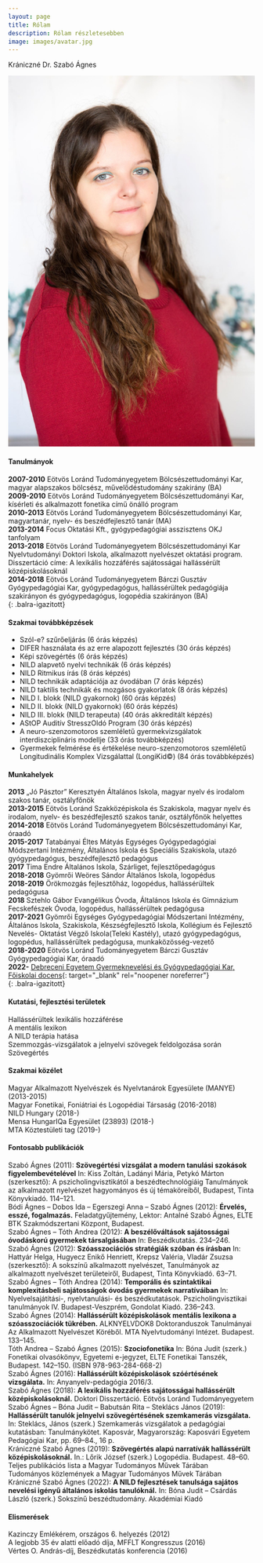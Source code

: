 ```yaml
---
layout: page
title: Rólam
description: Rólam részletesebben
image: images/avatar.jpg
---
```


Krániczné Dr. Szabó Ágnes  

![Krániczné Dr. Szabó Ágnes](/images/dr.szabo_agnes.jpg)
#### Tanulmányok
**2007-2010** Eötvös Loránd Tudományegyetem Bölcsészettudományi Kar, magyar alapszakos bölcsész, művelődéstudomány szakirány (BA)  
**2009-2010** Eötvös Loránd Tudományegyetem Bölcsészettudományi Kar, kísérleti és alkalmazott fonetika című önálló program  
**2010-2013** Eötvös Loránd Tudományegyetem Bölcsészettudományi Kar, magyartanár, nyelv- és beszédfejlesztő tanár (MA)  
**2013-2014** Focus Oktatási Kft., gyógypedagógiai asszisztens OKJ tanfolyam  
**2013-2018** Eötvös Loránd Tudományegyetem Bölcsészettudományi Kar Nyelvtudományi Doktori Iskola, alkalmazott nyelvészet oktatási program. Disszertáció címe: A lexikális hozzáférés sajátosságai hallássérült középiskolásoknál  
**2014-2018** Eötvös Loránd Tudományegyetem Bárczi Gusztáv Gyógypedagógiai Kar, gyógypedagógus, hallássérültek pedagógiája szakirányon és gyógypedagógus, logopédia szakirányon (BA)  
{: .balra-igazitott}

#### Szakmai továbbképzések
* Szól-e? szűrőeljárás (6 órás képzés)
* DIFER használata és az erre alapozott fejlesztés (30 órás képzés)
* Képi szövegértés (6 órás képzés)
* NILD alapvető nyelvi technikák (6 órás képzés)
* NILD Ritmikus írás (8 órás képzés)
* NILD technikák adaptációja az óvodában (7 órás képzés)
* NILD taktilis technikák és mozgásos gyakorlatok (8 órás képzés)
* NILD I. blokk (NILD gyakornok) (60 órás képzés)
* NILD II. blokk (NILD gyakornok) (60 órás képzés)
* NILD III. blokk (NILD terapeuta) (40 órás akkreditált képzés)
* AStOP Auditív StresszOldó Program (30 órás képzés)
* A neuro-szenzomotoros szemléletű gyermekvizsgálatok interdiszciplináris modellje (33 órás továbbképzés)
* Gyermekek felmérése és értékelése neuro-szenzomotoros szemléletű Longitudinális Komplex Vizsgálattal (LongiKid©) (84 órás továbbképzés)

#### Munkahelyek
**2013** „Jó Pásztor” Keresztyén Általános Iskola, magyar nyelv és irodalom szakos tanár, osztályfőnök  
**2013-2015** Eötvös Loránd Szakközépiskola és Szakiskola, magyar nyelv és irodalom, nyelv- és beszédfejlesztő szakos tanár, osztályfőnök helyettes  
**2014-2018** Eötvös Loránd Tudományegyetem Bölcsészettudományi Kar, óraadó  
**2015-2017** Tatabányai Éltes Mátyás Egységes Gyógypedagógiai Módszertani Intézmény, Általános Iskola és Speciális Szakiskola, utazó gyógypedagógus, beszédfejlesztő pedagógus  
**2017** Tima Endre Általános Iskola, Szárliget, fejlesztőpedagógus  
**2018-2018** Gyömrői Weöres Sándor Általános Iskola, logopédus  
**2018-2019** Örökmozgás fejlesztőház, logopédus, hallássérültek pedagógusa  
**2018** Sztehlo Gábor Evangélikus Óvoda, Általános Iskola és Gimnázium Fecskefészek Óvoda, logopédus, hallássérültek pedagógusa  
**2017-2021** Gyömrői Egységes Gyógypedagógiai Módszertani Intézmény, Általános Iskola, Szakiskola, Készségfejlesztő Iskola, Kollégium és Fejlesztő Nevelés- Oktatást Végző Iskola(Teleki Kastély), utazó gyógypedagógus, logopédus, hallássérültek pedagógusa, munkaközösség-vezető  
**2018-2020** Eötvös Loránd Tudományegyetem Bárczi Gusztáv Gyógypedagógiai Kar, óraadó  
**2022-** [Debreceni Egyetem Gyermeknevelési és Gyógypedagógiai Kar, Főiskolai docens](https://unideb.hu/phonebook/department/724){: target="_blank" rel="noopener noreferrer"}  
{: .balra-igazitott}

#### Kutatási, fejlesztési területek
Hallássérültek lexikális hozzáférése  
A mentális lexikon  
A NILD terápia hatása  
Szemmozgás-vizsgálatok a jelnyelvi szövegek feldolgozása során  
Szövegértés  

#### Szakmai közélet
Magyar Alkalmazott Nyelvészek és Nyelvtanárok Egyesülete (MANYE) (2013-2015)  
Magyar Fonetikai, Foniátriai és Logopédiai Társaság (2016-2018)  
NILD Hungary (2018-)  
Mensa HungarIQa Egyesület (23893) (2018-)  
MTA Köztestületi tag	 (2019-)  

#### Fontosabb publikációk
Szabó Ágnes (2011): **Szövegértési vizsgálat a modern tanulási szokások figyelembevételével** In: Kiss Zoltán, Ladányi Mária, Petykó Márton (szerkesztő): A pszicholingvisztikától a beszédtechnológiáig Tanulmányok az alkalmazott nyelvészet hagyományos és új témaköreiből, Budapest, Tinta Könyvkiadó. 114–121.  
Bódi Ágnes – Dobos Ida – Egerszegi Anna – Szabó Ágnes (2012): **Érvelés, esszé, fogalmazás.** Feladatgyűjtemény, Lektor: Antalné Szabó Ágnes, ELTE BTK Szakmódszertani Központ, Budapest.  
Szabó Ágnes – Tóth Andrea (2012): **A beszélőváltások sajátosságai óvodáskorú gyermekek társalgásában** In: Beszédkutatás. 234–246.  
Szabó Ágnes (2012): **Szóasszociációs stratégiák szóban és írásban** In: Hattyár Helga, Hugyecz Enikő Henriett, Krepsz Valéria, Vladár Zsuzsa (szerkesztő): A sokszínű alkalmazott nyelvészet, Tanulmányok az alkalmazott nyelvészet területeiről, Budapest, Tinta Könyvkiadó. 63–71.  
Szabó Ágnes – Tóth Andrea (2014): **Temporális és szintaktikai komplexitásbeli sajátosságok óvodás gyermekek narratíváiban** In: Nyelvelsajátítási-, nyelvtanulási- és beszédkutatások. Pszicholingvisztikai tanulmányok IV. Budapest-Veszprém, Gondolat Kiadó. 236–243.  
Szabó Ágnes (2014): **Hallássérült középiskolások mentális lexikona a szóasszociációk tükrében.** ALKNYELVDOK8 Doktoranduszok Tanulmányai Az Alkalmazott Nyelvészet Köréből. MTA Nyelvtudományi Intézet. Budapest. 133–145.  
Tóth Andrea – Szabó Ágnes (2015): **Szociofonetika** In: Bóna Judit (szerk.) Fonetikai olvasókönyv, Egyetemi e-jegyzet, ELTE Fonetikai Tanszék, Budapest. 142–150. (ISBN 978-963-284-668-2)  
Szabó Ágnes (2016): **Hallássérült középiskolások szóértésének vizsgálata.** In: Anyanyelv-pedagógia 2016/3.  
Szabó Ágnes (2018): **A lexikális hozzáférés sajátosságai hallássérült középiskolásoknál.** Doktori Disszertáció. Eötvös Loránd Tudományegyetem  
Szabó Ágnes – Bóna Judit – Babutsán Rita – Steklács János (2019): **Hallássérült tanulók jelnyelvi szövegértésének szemkamerás vizsgálata.** In: Steklács, János (szerk.) Szemkamerás vizsgálatok a pedagógiai kutatásban: Tanulmánykötet. Kaposvár, Magyarország: Kaposvári Egyetem Pedagógiai Kar, pp. 69–84., 16 p.  
Krániczné Szabó Ágnes (2019): **Szövegértés alapú narratívák hallássérült középiskolásoknál.** In.: Lőrik József (szerk.) Logopédia. Budapest. 48–60.  
Teljes publikációs lista a Magyar Tudományos Művek Tárában  
Tudományos közlemények a Magyar Tudományos Művek Tárában  
Krániczné Szabó Ágnes (2022): **A NILD fejlesztések tanulsága sajátos nevelési igényű általános iskolás tanulóknál.** In: Bóna Judit – Csárdás László (szerk.) Sokszínű beszédtudomány. Akadémiai Kiadó

#### Elismerések
Kazinczy Emlékérem, országos 6. helyezés (2012)  
A legjobb 35 év alatti előadó díja, MFFLT Kongresszus (2016)  
Vértes O. András-díj, Beszédkutatás konferencia	(2016)  
